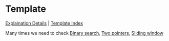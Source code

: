 # Template


[Explaination Details](./summary.md) | [Template Index](../template_list.md)

Many times we need to check [Binary search](../binary_search/template.md),
[Two pointers](../two_pointers/template.md),
[Sliding window](./sliding_window/template.md) 

```python

```
